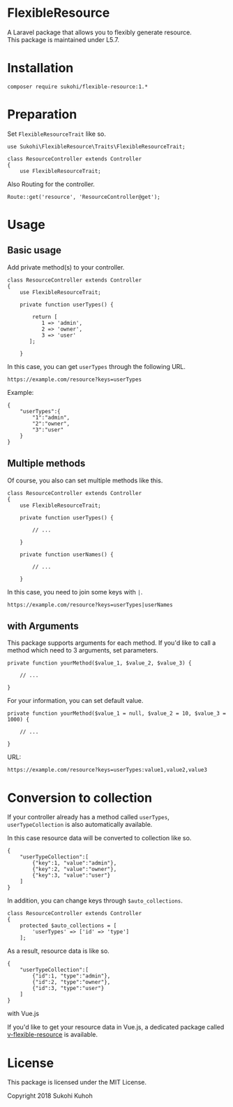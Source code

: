 # FlexibleResource
A Laravel package that allows you to flexibly generate resource.  
This package is maintained under L5.7.

# Installation

    composer require sukohi/flexible-resource:1.*

# Preparation

Set `FlexibleResourceTrait` like so.

    use Sukohi\FlexibleResource\Traits\FlexibleResourceTrait;
    
    class ResourceController extends Controller
    {
        use FlexibleResourceTrait;

Also Routing for the controller.

    Route::get('resource', 'ResourceController@get');

# Usage

## Basic usage

Add private method(s) to your controller.

    class ResourceController extends Controller
    {
        use FlexibleResourceTrait;
    
        private function userTypes() {
    
            return [
               1 => 'admin',
               2 => 'owner',
               3 => 'user'
           ];
    
        }

In this case, you can get `userTypes` through the following URL.

    https://example.com/resource?keys=userTypes

Example:

    {
        "userTypes":{
            "1":"admin",
            "2":"owner",
            "3":"user"
        }
    }

## Multiple methods

Of course, you also can set multiple methods like this.

    class ResourceController extends Controller
    {
        use FlexibleResourceTrait;
    
        private function userTypes() {
    
            // ...
    
        }
        
        private function userNames() {
    
            // ...
    
        }
        
In this case, you need to join some keys with `|`.

    https://example.com/resource?keys=userTypes|userNames

## with Arguments

This package supports arguments for each method.
If you'd like to call a method which need to 3 arguments, set parameters.

    private function yourMethod($value_1, $value_2, $value_3) {

        // ...

    }

For your information, you can set default value.

    private function yourMethod($value_1 = null, $value_2 = 10, $value_3 = 1000) {

        // ...

    }

URL:

    https://example.com/resource?keys=userTypes:value1,value2,value3

# Conversion to collection

If your controller already has a method called `userTypes`, `userTypeCollection` is also automatically available.

In this case resource data will be converted to collection like so.
    
    {
        "userTypeCollection":[
            {"key":1, "value":"admin"},
            {"key":2, "value":"owner"},
            {"key":3, "value":"user"}
        ]
    }
        
In addition, you can change keys through `$auto_collections`.

    class ResourceController extends Controller
    {
        protected $auto_collections = [
            'userTypes' => ['id' => 'type']
        ];

As a result, resource data is like so.

    {
        "userTypeCollection":[
            {"id":1, "type":"admin"},
            {"id":2, "type":"owner"},
            {"id":3, "type":"user"}
        ]
    }

with Vue.js

If you'd like to get your resource data in Vue.js, a dedicated package called [v-flexible-resource](https://github.com/SUKOHI/v-flexible-resource) is available.

# License

This package is licensed under the MIT License.

Copyright 2018 Sukohi Kuhoh